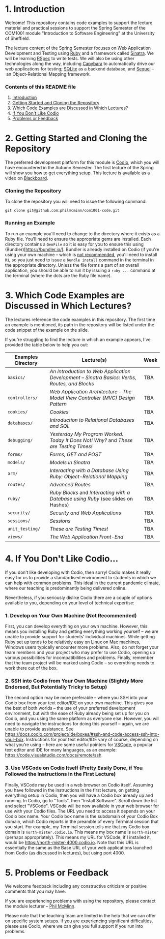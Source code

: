 # 1. Introduction

Welcome! This repository contains code examples to support the lecture material
and practical sessions to support the Spring Semester of the COM1001 module
"Introduction to Software Engineering" at the University of Sheffield.

The lecture content of the Spring Semester focuses on Web Application
Development and Testing using [Ruby](https://www.ruby-lang.org/) and a framework
called [Sinatra](http://sinatrarb.com/). We will be learning
[RSpec](https://rspec.info/) to write tests. We will also be using other
technologies along the way, including
[Capybara](https://teamcapybara.github.io/capybara/) to automatically drive our
web applications for testing; [SQLite](https://www.sqlite.org/) as a backend
database, and [Sequel](https://sequel.jeremyevans.net/) – an Object-Relational
Mapping framework.

### Contents of this README file

1. [Introduction](#1-introduction)
2. [Getting Started and Cloning the Repository](#2-getting-started-and-cloning-the-repository)
3. [Which Code Examples are Discussed in Which Lectures?](#3-which-examples-are-discussed-in-which-lectures)
4. [If You Don't Like Codio](#4-if-you-dont-like-codio)
5. [Problems or Feedback](#5-problems-or-feedback)


# 2. Getting Started and Cloning the Repository

The preferred development platform for this module is
[Codio](https://www.codio.com/), which you will have encountered in the Autumn
Semester. The first lecture of the Spring will show you how to get everything
setup. This lecture is available as a video on
[Blackboard](https://vle.shef.ac.uk).

### Cloning the Repository

To clone the repository you will need to issue the following command:

``git clone git@github.com:philmcminn/com1001-code.git``

### Running an Example

To run an example you'll need to change to the directory where it exists as a
Ruby file. You'll need to ensure the appropriate gems are installed. Each
directory contains a ``GemFile`` so it is easy for you to ensure this using
(Bundler)[https://bundler.io/]. Bundler is already installed on Codio (if you're
using your own machine – which is [not recommended](#4-if-you-dont-like-codio),
you'll need to install it), so you just need to issue a ``bundle install``
command in the terminal in the appropriate directory. Unless the file forms a
part of an overall application, you should be able to run it by issuing a ``ruby
...`` command at the terminal (where the dots are the Ruby file name).

# 3. Which Code Examples are Discussed in Which Lectures?

The lectures reference the code examples in this repository. The first time an
example is mentioned, its path in the repository will be listed under the code
snippet of the example on the slide. 

If you're struggling to find the lecture in which an example appears, I've provided the
table below to help you out:

| Examples Directory  | Lecture(s)                                                                                    | Week |
| ------------------- | ----------------------------------------------------------------------------------------------| ---- |
| ``basics/``         | _An Introduction to Web Application Development – Sinatra Basics: Verbs, Routes, and Blocks_  | TBA  |
| ``controllers/``    | _Web Application Architecture – The Model View Controller (MVC) Design Pattern_               | TBA  |
| ``cookies/``        | _Cookies_                                                                                     | TBA  |
| ``databases/``      | _Introduction to Relational Databases and SQL_                                                | TBA  |
| ``debugging/``      | _Yesterday My Program Worked. Today It Does Not! Why?_ and _These are Testing Times!_         | TBA  |
| ``forms/``          | _Forms, GET and POST_                                                                         | TBA  |
| ``models/``         | _Models in Sinatra_                                                                           | TBA  |
| ``orm/``            | _Interacting with a Database Using Ruby: Object-Relational Mapping_                           | TBA  |
| ``routes/``         | _Advanced Routes_                                                                             | TBA  |
| ``ruby/``           | _Ruby Blocks_ and _Interacting with a Database using Ruby_ (see slides on Hashes)             | TBA  |
| ``security/``       | _Security and Web Applications_                                                               | TBA  |
| ``sessions/``       | _Sessions_                                                                                    | TBA  |
| ``unit_testing/``   | _These are Testing Times!_                                                                    | TBA  |
| ``views/``          | _The Web Application Front-End_                                                               | TBA  |

# 4. If You Don't Like Codio...

If you don't like developing with Codio, then sorry! Codio makes it really easy
for us to provide a standardised environment to students in which we can help
with common problems. This ideal in the current pandemic climate, where our
teaching is predominantly being delivered online. 

Nevertheless, if you seriously dislike Codio there are a couple of options
available to you, depending on your level of technical expertise:

### 1. Develop on Your Own Machine (Not Recommended)

First, you can develop everything on your own machine. However, this means you
installing Ruby and getting everything working yourself – we are unable to
provide support for students' individual machines. While getting Ruby set up
tends to be relatively easy on Linux on Mac machines, Windows users typically
encounter more problems. Also, do not forget your team members and your project
who may prefer to use Codio, opening up various possibilities for
incompatibilities and problems. Finally, remember that the team project will be
marked using Codio – so everything needs to work there out of the box.

### 2. SSH into Codio from Your Own Machine (Slightly More Endorsed, But Potentially Tricky to Setup)

The second option may be more preferable – where you SSH into your Codio box
from your text editor/IDE on your own machine. This gives you the best of both
worlds – the use of your preferred development environment, but with the ease of
Ruby already being set up for you on Codio, and you using the same platform as
everyone else. However, you will need to navigate the instructions for doing
this yourself – again, we are unable to provide assistance. See
https://docs.codio.com/project/ide/boxes/#ssh-and-code-access-ssh-into-your-box.
Instructions for your text editor/IDE vary of course, depending on what you're
using – here are some useful pointers for
[VSCode](https://code.visualstudio.com), a popular text editor and IDE for many
languages, as an example: https://code.visualstudio.com/docs/remote/ssh.

### 3. Use VSCode on Codio Itself (Pretty Easily Done, if You Followed the Instructions in the First Lecture)

Finally, VSCode may be used in a web browser on Codio itself. Assuming you have
followed in the instructions in the first lecture, on getting everything setup
in Codio, then you will have a Codio box already up and running. In Codio, go to
"Tools", then "Install Software". Scroll down the list and select "VSCode".
VSCode will be now available in your web browser for use with your Codio files.
The URL you need to access it depends on your Codio box name. Your Codio box
name is the subdomain of your Codio Box domain, which Codio reports in the
preamble of every Terminal session that you start. For example, my Terminal
session tells me that my Codio box domain is ``north-mister.codio.io``. This
means my box name is ``north-mister`` (perhaps appropriately). This means my URL
for VSCode, if I installed it, would be https://north-mister-4000.codio.io. Note
that this URL is essentially the same as the Base URL of your web applications
launched from Codio (as discussed in lectures), but using port 4000.

# 5. Problems or Feedback

We welcome feedback including any constructive criticism or positive comments
that you may have.

If you are experiencing problems with using the repository, please contact the
module lecturer – [Phil McMinn](https://mcminn.io). 

Please note that the teaching team are limited in the help that we can offer on
specific system setups. If you are experiencing significant difficulties, please
use Codio, where we can give you full support if you run into problems. 
